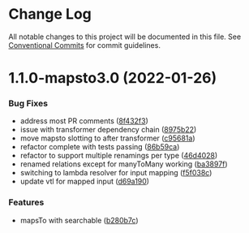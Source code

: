 # Change Log

All notable changes to this project will be documented in this file.
See [Conventional Commits](https://conventionalcommits.org) for commit guidelines.

# 1.1.0-mapsto3.0 (2022-01-26)


### Bug Fixes

* address most PR comments ([8f432f3](https://github.com/aws-amplify/amplify-cli/commit/8f432f3e598ab665ae0590bd9888c13fcf1fcd62))
* issue with transformer dependency chain ([8975b22](https://github.com/aws-amplify/amplify-cli/commit/8975b22be871edbea9d099bed453ae086e9a6748))
* move mapsto slotting to after transformer ([c95681a](https://github.com/aws-amplify/amplify-cli/commit/c95681ae23028d3c03025f6cb10c0dbf7c7832c5))
* refactor complete with tests passing ([86b59ca](https://github.com/aws-amplify/amplify-cli/commit/86b59ca268a2c85ce29efe8384a457650efe5ead))
* refactor to support multiple renamings per type ([46d4028](https://github.com/aws-amplify/amplify-cli/commit/46d40281431afff578fcb883b70600b77979b024))
* renamed relations except for manyToMany working ([ba3897f](https://github.com/aws-amplify/amplify-cli/commit/ba3897f97a805bb3b278af89e5b4f51ce75b2070))
* switching to lambda resolver for input mapping ([f5f038c](https://github.com/aws-amplify/amplify-cli/commit/f5f038c20c79cd60931c8c329ccae0b6de572e47))
* update vtl for mapped input ([d69a190](https://github.com/aws-amplify/amplify-cli/commit/d69a190651a49483c8c8d496679a7253eb071a92))


### Features

* mapsTo with searchable ([b280b7c](https://github.com/aws-amplify/amplify-cli/commit/b280b7c2e218f86e352e414aaf55f96f1f8219e9))
